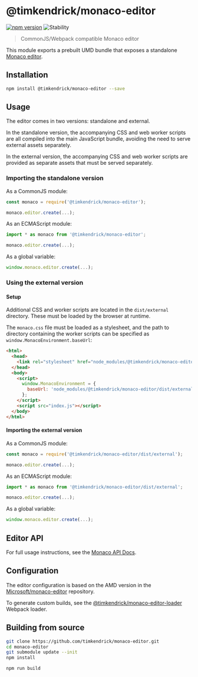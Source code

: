 # @timkendrick/monaco-editor
[![npm version](https://img.shields.io/npm/v/@timkendrick/monaco-editor.svg)](https://www.npmjs.com/package/@timkendrick/monaco-editor)
![Stability](https://img.shields.io/badge/stability-experimental-yellow.svg)

> CommonJS/Webpack compatible Monaco editor

This module exports a prebuilt UMD bundle that exposes a standalone [Monaco editor](https://microsoft.github.io/monaco-editor/).

## Installation

```bash
npm install @timkendrick/monaco-editor --save
```

## Usage

The editor comes in two versions: standalone and external.

In the standalone version, the accompanying CSS and web worker scripts are all compiled into the main JavaScript bundle, avoiding the need to serve external assets separately.

In the external version, the accompanying CSS and web worker scripts are provided as separate assets that must be served separately.

### Importing the standalone version

As a CommonJS module:

```js
const monaco = require('@timkendrick/monaco-editor');

monaco.editor.create(...);
```

As an ECMAScript module:

```js
import * as monaco from '@timkendrick/monaco-editor';

monaco.editor.create(...);
```

As a global variable:

```js
window.monaco.editor.create(...);
```

### Using the external version

#### Setup

Additional CSS and worker scripts are located in the `dist/external` directory. These must be loaded by the browser at runtime.

The `monaco.css` file must be loaded as a stylesheet, and the path to directory containing the worker scripts can be specified as `window.MonacoEnvironment.baseUrl`:

```html
<html>
  <head>
    <link rel="stylesheet" href="node_modules/@timkendrick/monaco-editor/dist/external/monaco.css" />
  </head>
  <body>
    <script>
      window.MonacoEnvironment = {
        baseUrl: 'node_modules/@timkendrick/monaco-editor/dist/external',
      };
    </script>
    <script src="index.js"></script>
  </body>
</html>
```

#### Importing the external version

As a CommonJS module:

```js
const monaco = require('@timkendrick/monaco-editor/dist/external');

monaco.editor.create(...);
```

As an ECMAScript module:

```js
import * as monaco from '@timkendrick/monaco-editor/dist/external';

monaco.editor.create(...);
```

As a global variable:

```js
window.monaco.editor.create(...);
```

## Editor API

For full usage instructions, see the [Monaco API Docs](https://microsoft.github.io/monaco-editor/api/index.html).

## Configuration

The editor configuration is based on the AMD version in the [Microsoft/monaco-editor](https://github.com/Microsoft/monaco-editor) repository.

To generate custom builds, see the [@timkendrick/monaco-editor-loader](https://www.npmjs.com/package/@timkendrick/monaco-editor-loader) Webpack loader.

## Building from source

```bash
git clone https://github.com/timkendrick/monaco-editor.git
cd monaco-editor
git submodule update --init
npm install

npm run build
```
